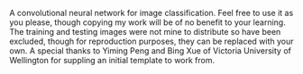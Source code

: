 A convolutional neural network for image classification. 
Feel free to use it as you please, though copying my work will be of no benefit to your learning.
The training and testing images were not mine to distribute so have been excluded, though for reproduction
purposes, they can be replaced with your own. A special thanks to Yiming Peng and Bing Xue of 
Victoria University of Wellington for suppling an initial template to work from.